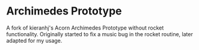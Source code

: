 # Archimedes Prototype
A fork of kieranhj's Acorn Archimedes Prototype without rocket functionality.
Originally started to fix a music bug in the rocket routine, later adapted for my usage.
